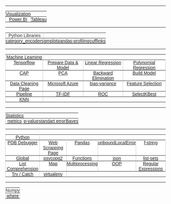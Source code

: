 <style type="text/css">
.tg  {border-collapse:collapse;border-spacing:0;border-color:#ccc;}
.tg td{font-family:Arial, sans-serif;font-size:14px;padding:0px 0px;border-style:solid;vertical-align: middle;border-width:1px;overflow:hidden;word-break:normal;border-color:#ccc;color:#333;background-color:#fff;}
.tg th{font-family:Arial, sans-serif;font-size:14px;font-weight:normal;padding:0px 0px;vertical-align: middle;border-style:solid;border-width:1px;overflow:hidden;word-break:normal;border-color:#ccc;color:#333;background-color:#f0f0f0;}
.tg .tg-c3ow{border-color:inherit;text-align:center;vertical-align:top}
.tg .tg-0pky{border-color:inherit;text-align:center;vertical-align:top}
</style>
________________________________________________________________________________________________
<table class="tg">
   <tr>
     <td class="tg-0pky"><a href="https://yigi.github.io/visualization">Visualization</a></td>
   </tr>
   <tr>
     <td class="tg-0pky"><a href="https://yigi.github.io/powerBI">Power BI</a></td>
      <td class="tg-0pky"><a href="https://yigi.github.io/tableau">Tableau</a></td>
  </tr>
</table>  

________________________________________________________________________________________________

<table class="tg">
   <tr>
     <td class="tg-0pky">Python Libraries</td>
   </tr>
   <tr>
     <td class="tg-0pky"><a href="https://yigi.github.io/category_encoders">category_encoders</a></td>
      <td class="tg-0pky"><a href="https://yigi.github.io/gmplot">gmplot</a></td>
       <td class="tg-0pky"><a href="https://yigi.github.io/pandas-profiling">pandas-profiling</a></td>
      <td class="tg-0pky"><a href="https://yigi.github.io/cufflinks">cufflinks</a></td> 
  </tr>
</table>  


________________________________________________________________________________________________

<table class="tg">
   <tr>
     <td class="tg-0pky"><a href="https://yigi.github.io/machineLearning">Machine Learning</a></td>
   </tr>
   <tr>
     <td class="tg-0pky"><a href="https://yigi.github.io/tensorflow">Tensorflow</a></td>
      <td class="tg-0pky"><a href="https://yigi.github.io/prepareYourDataFitYourModelLR">Prepare Data & Model </a></td>
       <td class="tg-0pky"><a href="https://yigi.github.io/linearRegression">Linear Regression</a></td>
        <td class="tg-0pky"><a href="https://yigi.github.io/polynomialRegression">Polynomial Regression</a></td>
   </tr>
    <tr>
        <td class="tg-0pky"><a href="https://yigi.github.io/CAP">CAP</a></td>
         <td class="tg-0pky"><a href="https://yigi.github.io/PCA">PCA</a></td>
          <td class="tg-0pky"><a href="https://yigi.github.io/backwardElimination">Backward Elimination</a></td>
           <td class="tg-0pky"><a href="https://yigi.github.io/buildModel">Build Model</a></td>
    </tr>
    <tr>
        <td class="tg-0pky"><a href="https://yigi.github.io/dataCleaning">Data Cleaning Page</a></td>
         <td class="tg-c3ow"><a href="https://yigi.github.io/microsoftAzure">Microsoft Azure</a></td>
          <td class="tg-0pky"><a href="https://yigi.github.io/Machine Learning/bias-variance">bias-variance</a></td>
           <td class="tg-0pky"><a href="https://yigi.github.io/Machine Learning/feature_selection">Feature Selection</a></td>
    </tr>
       <tr>
          <td class="tg-0pky"><a href="https://yigi.github.io/Machine Learning/pipeline">Pipeline</a></td>
           <td class="tg-0pky"><a href="https://yigi.github.io/Machine Learning/tfidf">TF-IDF</a></td>
            <td class="tg-0pky"><a href="https://yigi.github.io/roc">ROC</a></td>
             <td class="tg-0pky"><a href="https://yigi.github.io/Machine Learning/SelectKBest">SelectKBest</a></td>
    </tr>
     <tr>
          <td class="tg-0pky"><a href="https://yigi.github.io/Machine Learning/knn">KNN</a></td>
    </tr>

</table>  

________________________________________________________________________________________________

<table class="tg">
   <tr>
     <td class="tg-0pky"><a href="https://yigi.github.io/statistics">Statistics</a></td>
   </tr>
   <tr>
      <td class="tg-0pky"><a href="https://yigi.github.io/Statistics/metrics">metrics</a></td>
       <td class="tg-0pky"><a href="https://yigi.github.io/Statistics/p-value">p-value</a></td>
        <td class="tg-0pky"><a href="https://yigi.github.io/Statistics/standart-error">standart error</a></td>
         <td class="tg-0pky"><a href="https://yigi.github.io/Statistics/bayes">Bayes</a></td>
  </tr>
</table>  

________________________________________________________________________________________________

<table class="tg">
   <tr>
     <td class="tg-c3ow"><a href="https://yigi.github.io/python">Python</a></td>
   </tr>
    <tr>
         <td class="tg-0pky"><a href="https://yigi.github.io/Python/PDB_Debugger">PDB Debugger</a></td>
            <td class="tg-c3ow"><a href="https://yigi.github.io/webScrapping">Web Scrapping Page</a></td>
               <td class="tg-c3ow"><a href="https://yigi.github.io/pandas">Pandas</a></td>
                  <td class="tg-c3ow"><a href="https://yigi.github.io/Python/unboundLocalError">unboundLocalError</a></td>
                     <td class="tg-c3ow"><a href="https://yigi.github.io/Python/f-string">f-string</a></td>
  </tr>
       <tr>
         <td class="tg-0pky"><a href="https://yigi.github.io/Python/global">Global</a></td>
          <td class="tg-0pky"><a href="https://yigi.github.io/Python/psycopg2">psycopg2</a></td>
            <td class="tg-0pky"><a href="https://yigi.github.io/Python/functions">Functions</a></td>
             <td class="tg-0pky"><a href="https://yigi.github.io/Python/json">json</a></td>
               <td class="tg-0pky"><a href="https://yigi.github.io/Python/list-sets">list-sets</a></td>
  </tr>
        <tr>
         <td class="tg-0pky"><a href="https://yigi.github.io/Python/list_comprehension">List Comprehension</a></td>
          <td class="tg-0pky"><a href="https://yigi.github.io/Python/map">Map</a></td>
            <td class="tg-0pky"><a href="https://yigi.github.io/Python/multiprocessing">Multiprocessing</a></td>
             <td class="tg-0pky"><a href="https://yigi.github.io/Python/oop">OOP</a></td>
               <td class="tg-0pky"><a href="https://yigi.github.io/Python/regular_expressions">Regular Expressions</a></td>
  </tr>
        <tr>
         <td class="tg-0pky"><a href="https://yigi.github.io/Python/try-catch">Try / Catch </a></td>
          <td class="tg-0pky"><a href="https://yigi.github.io/Python/virtualenv">virtualenv</a></td>
  </tr>
   
</table>  

________________________________________________________________________________________________

<table class="tg">
   <tr>
     <td class="tg-c3ow">Numpy</td>
   </tr>
    <tr>
         <td class="tg-0pky"><a href="https://yigi.github.io/Numpy/where">where</a></td>
  </tr>
   
</table>  

